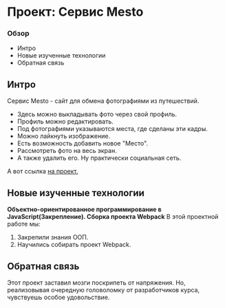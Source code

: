# Проект: Сервис Mesto

### Обзор
* Интро
* Новые изученные технологии
* Обратная связь

## Интро

Сервис Mesto - сайт для обмена фотографиями из путешествий.
* Здесь можно выкладывать фото через свой профиль.
* Профиль можно редактировать.
* Под фотографиями указываются места, где сделаны эти кадры.
* Можно лайкнуть изображение.
* Есть возможность добавить новое "Место".
* Рассмотреть фото на весь экран.
* А также удалить его.
Ну практически социальная сеть.

А вот ссылка [на проект.](https://alexandernazar.github.io/mesto/)

## Новые изученные технологии

**Объектно-ориентированное программирование в JavaScript(Закрепление). Сборка проекта Webpack**
В этой проектной работе мы:
1. Закрепили знания ООП.
2. Научились собирать проект Webpack.

## Обратная связь

Этот проект заставил мозги поскрипеть от напряжения. Но, реализовывая очередную головоломку от разработчиков курса, чувствуешь особое удовольствие.
